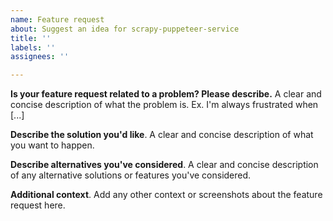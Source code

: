 ```yaml
---
name: Feature request
about: Suggest an idea for scrapy-puppeteer-service
title: ''
labels: ''
assignees: ''

---
```


**Is your feature request related to a problem? Please describe.**
A clear and concise description of what the problem is. Ex. I'm always frustrated when [...]

**Describe the solution you'd like**.
A clear and concise description of what you want to happen.

**Describe alternatives you've considered**.
A clear and concise description of any alternative solutions or features you've considered.

**Additional context**.
Add any other context or screenshots about the feature request here.
